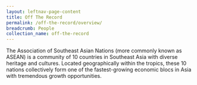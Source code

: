 ```yaml
---
layout: leftnav-page-content
title: Off The Record
permalink: /off-the-record/overview/
breadcrumb: People
collection_name: off-the-record
---
```


The Association of Southeast Asian Nations (more commonly known as ASEAN) is a community of 10 countries in Southeast Asia with diverse heritage and cultures. Located geographically within the tropics, these 10 nations collectively form one of the fastest-growing economic blocs in Asia with tremendous growth opportunities.

